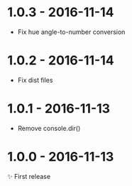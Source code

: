 # 1.0.3 - 2016-11-14

- Fix hue angle-to-number conversion

# 1.0.2 - 2016-11-14

- Fix dist files

# 1.0.1 - 2016-11-13

- Remove console.dir()

# 1.0.0 - 2016-11-13

✨ First release